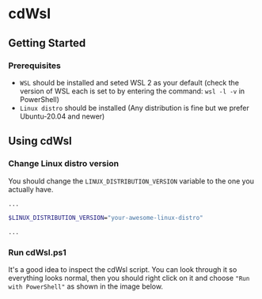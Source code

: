 # cdWsl

## Getting Started

### Prerequisites
- `WSL` should be installed and seted WSL 2 as your default (check the version of WSL each is set to by entering the command: `wsl -l -v` in PowerShell)
- `Linux distro` should be installed (Any distribution is fine but we prefer Ubuntu-20.04 and newer)

## Using cdWsl

### Change Linux distro version
You should change the `LINUX_DISTRIBUTION_VERSION` variable to the one you actually have.
```sh
...

$LINUX_DISTRIBUTION_VERSION="your-awesome-linux-distro"

...
```

### Run cdWsl.ps1
It's a good idea to inspect the cdWsl script. You can look through it so everything looks normal, then you should right click on it and choose `"Run with PowerShell"` as shown in the image below.
